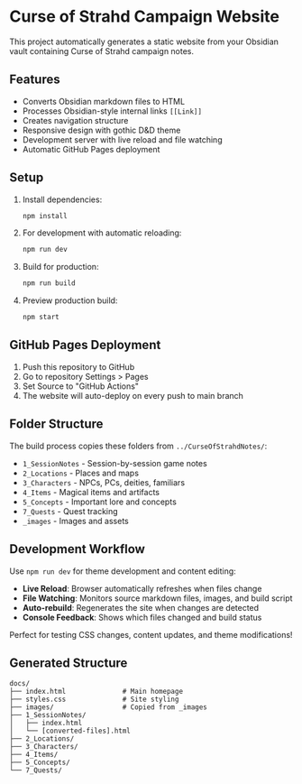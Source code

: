 # Curse of Strahd Campaign Website

This project automatically generates a static website from your Obsidian vault containing Curse of Strahd campaign notes.

## Features

- Converts Obsidian markdown files to HTML
- Processes Obsidian-style internal links `[[Link]]`
- Creates navigation structure
- Responsive design with gothic D&D theme
- Development server with live reload and file watching
- Automatic GitHub Pages deployment

## Setup

1. Install dependencies:
   ```bash
   npm install
   ```

2. For development with automatic reloading:
   ```bash
   npm run dev
   ```

3. Build for production:
   ```bash
   npm run build
   ```

4. Preview production build:
   ```bash
   npm start
   ```

## GitHub Pages Deployment

1. Push this repository to GitHub
2. Go to repository Settings > Pages
3. Set Source to "GitHub Actions"
4. The website will auto-deploy on every push to main branch

## Folder Structure

The build process copies these folders from `../CurseOfStrahdNotes/`:
- `1_SessionNotes` - Session-by-session game notes
- `2_Locations` - Places and maps
- `3_Characters` - NPCs, PCs, deities, familiars
- `4_Items` - Magical items and artifacts
- `5_Concepts` - Important lore and concepts
- `7_Quests` - Quest tracking
- `_images` - Images and assets

## Development Workflow

Use `npm run dev` for theme development and content editing:

- **Live Reload**: Browser automatically refreshes when files change
- **File Watching**: Monitors source markdown files, images, and build script
- **Auto-rebuild**: Regenerates the site when changes are detected
- **Console Feedback**: Shows which files changed and build status

Perfect for testing CSS changes, content updates, and theme modifications!

## Generated Structure

```
docs/
├── index.html              # Main homepage
├── styles.css              # Site styling
├── images/                 # Copied from _images
├── 1_SessionNotes/
│   ├── index.html
│   └── [converted-files].html
├── 2_Locations/
├── 3_Characters/
├── 4_Items/
├── 5_Concepts/
└── 7_Quests/
```